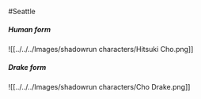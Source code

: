 #Seattle 
##### Human form
![[../../../Images/shadowrun characters/Hitsuki Cho.png]]

##### Drake form
![[../../../Images/shadowrun characters/Cho Drake.png]]